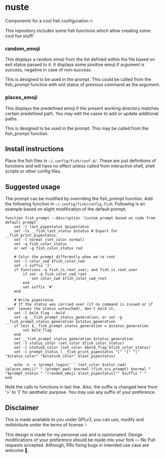 # nuste
Components for a cool fish configuration 🔥

This repository includes some fish functions which allow creating some
cool fun stuff!

### random_emoji ###
This displays a random emoji from the list defined within the file
based on exit status passed to it. It displays some positive emoji if
argument is success, negative in case of non-success.

This is designed to be used in the prompt. This could be called from
the fish_prompt function with exit status of previous command as the
argument.

### places_emoji ###
This displays the predefined emoji if the present working directory
matches certain predefined path. You may edit the cases to add or
update additional paths.

This is designed to be used in the prompt. This may be called from the
fish_prompt function.

## Install instructions ##
Place the fish files in `~/.config/fish/conf.d/`. These are just
definitions of functions and will have no effect unless called from
interactive shell, shell scripts or other config files.

## Suggested usage ##
The prompt can be modified by overriding the fish_prompt function. Add the
following function in `~/.config/fish/config.fish`. Following is an
example based on slight modification of the default prompt.

``` fish
function fish_prompt --description 'Custom prompt based on code from default prompt'
    set -l last_pipestatus $pipestatus
    set -lx __fish_last_status $status # Export for __fish_print_pipestatus.
    set -l normal (set_color normal)
    set -q fish_color_status
    or set -g fish_color_status red

    # Color the prompt differently when we're root
    set -l color_cwd $fish_color_cwd
    set -l suffix ']'
    if functions -q fish_is_root_user; and fish_is_root_user
        if set -q fish_color_cwd_root
            set color_cwd $fish_color_cwd_root
        end
        set suffix '#'
    end

    # Write pipestatus
    # If the status was carried over (if no command is issued or if `set` leaves the status untouched), don't bold it.
    set -l bold_flag --bold
    set -q __fish_prompt_status_generation; or set -g __fish_prompt_status_generation $status_generation
    if test $__fish_prompt_status_generation = $status_generation
        set bold_flag
    end
    set __fish_prompt_status_generation $status_generation
    set -l status_color (set_color $fish_color_status)
    set -l statusb_color (set_color $bold_flag $fish_color_status)
    set -l prompt_status (__fish_print_pipestatus "[" "]" "|" "$status_color" "$statusb_color" $last_pipestatus)

    echo -n -s (prompt_login)' ' (set_color $color_cwd) (places_emoji)" " (prompt_pwd) $normal (fish_vcs_prompt) $normal " "$prompt_status " "(random_emoji $last_pipestatus)"" $suffix " "
end

```

Note the calls to functions in last line. Also, the suffix is changed
here from '>' to ']' for aesthetic purpose. You may use any suffix of
your preference.

## Disclaimer ##
This is made available to you under GPLv3, you can use, modify and
redistribute under the terms of license.✨

This design is made for my personal use and is opinionated. Design
modifications of your preference should be made into your fork — No
Pull requests accepted. Although, PRs fixing bugs in intended use case
are welcome 🙂.
